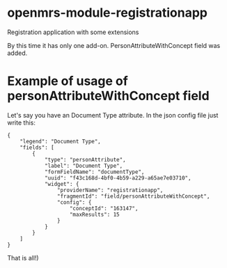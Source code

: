 # openmrs-module-registrationapp
Registration application with some extensions

By this time it has only one add-on. PersonAttributeWithConcept field was added.

# Example of usage of personAttributeWithConcept field

Let's say you have an Document Type attribute. In the json config file just write this:
```
{
	"legend": "Document Type",
	"fields": [
		{
			"type": "personAttribute",
			"label": "Document Type",
			"formFieldName": "documentType",
			"uuid": "f43c168d-4bf0-4b59-a229-a65ae7e03710",
			"widget": {
				"providerName": "registrationapp",
				"fragmentId": "field/personAttributeWithConcept",
				"config": {
					"conceptId": "163147",
					"maxResults": 15
				}
			}
		}
	]
}
```
That is all!)
